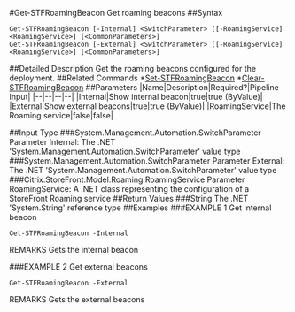 #Get-STFRoamingBeacon
Get roaming beacons
##Syntax
```Get-STFRoamingBeacon [-Internal] <SwitchParameter> [[-RoamingService] <RoamingService>] [<CommonParameters>]
Get-STFRoamingBeacon [-External] <SwitchParameter> [[-RoamingService] <RoamingService>] [<CommonParameters>]
```
##Detailed Description
Get the roaming beacons configured for the deployment.
##Related Commands
*[Set-STFRoamingBeacon](Set-STFRoamingBeacon)
*[Clear-STFRoamingBeacon](Clear-STFRoamingBeacon)
##Parameters
|Name|Description|Required?|Pipeline Input||--|--|--|--||Internal|Show internal beacon|true|true (ByValue)||External|Show external beacons|true|true (ByValue)||RoamingService|The Roaming service|false|false|##Input Type
###System.Management.Automation.SwitchParameter
Parameter Internal: The .NET 'System.Management.Automation.SwitchParameter' value type
###System.Management.Automation.SwitchParameter
Parameter External: The .NET 'System.Management.Automation.SwitchParameter' value type
###Citrix.StoreFront.Model.Roaming.RoamingService
Parameter RoamingService: A .NET class representing the configuration of a StoreFront Roaming service
##Return Values
###String
The .NET 'System.String' reference type
##Examples
###EXAMPLE 1 Get internal beacon
```Get-STFRoamingBeacon -Internal
```
REMARKS
Gets the internal beacon
###EXAMPLE 2 Get external beacons
```Get-STFRoamingBeacon -External
```
REMARKS
Gets the external beacons
